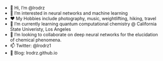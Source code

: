 - 👋 Hi, I’m @lrodrz
- 👀 I’m interested in neural networks and machine learning
- ❤️ My Hobbies include photography, music, weightlifting, hiking, travel
- 🌱 I’m currently learning quantum computational chemistry @ California State Univeristy, Los Angeles 
- 💞️ I’m looking to collaborate on deep neural networks for the elucidation of chemical phenomena. 
- 📫 Twitter: @lrodrz1
- 🎉 Blog: lrodrz.github.io

<!---
lrodrz/lrodrz is a ✨ special ✨ repository because its `README.md` (this file) appears on your GitHub profile.
You can click the Preview link to take a look at your changes.
--->
